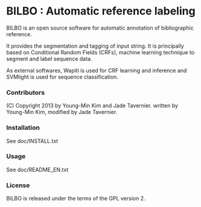 # BILBO : Automatic reference labeling

BILBO is an open source software for automatic annotation of bibliographic reference.

It provides the segmentation and tagging of input string. It is principally based on
Conditional Random Fields (CRFs), machine learning technique to segment and label
sequence data.

As external softwares, Wapiti is used for CRF learning and inference
and SVMlight is used for sequence classification.

### Contributors
(C) Copyright 2013 by Young-Min Kim and Jade Tavernier.
written by Young-Min Kim, modified by Jade Tavernier.

### Installation
See doc/INSTALL.txt

### Usage
See doc/README_EN.txt

### License 
BILBO is released under the terms of the GPL version 2.
